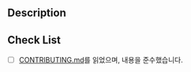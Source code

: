 ## Description

<!-- 해당 PR에 대한 설명을 작성해주세요. -->

## Check List

- [ ] [CONTRIBUTING.md](https://github.com/kangju2000/gachon-tools/blob/main/CONTRIBUTING.md)를 읽었으며, 내용을 준수했습니다.
